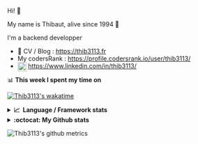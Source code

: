Hi! 👋

My name is Thibaut, alive since 1994 🍷

I'm a backend developper

-   📝 CV / Blog : https://thib3113.fr
-   My codersRank : https://profile.codersrank.io/user/thib3113/
-   <a href="https://www.linkedin.com/in/thib3113/"><img align="left" alt="Thib3113's Linkedin" width="21px" src="https://raw.githubusercontent.com/peterthehan/peterthehan/master/assets/linkedin.svg" /></a> https://www.linkedin.com/in/thib3113/

📊 **This week I spent my time on**

[![Thib3113's wakatime](https://github-readme-stats.vercel.app/api/wakatime?username=thib3113&layout=default&theme=dracula&langs_count=6&hide_title=true&hide_border=true)](https://wakatime.com/@thib3113)

<details>
  <summary><b>📈&nbsp;&nbsp;Language&nbsp;/&nbsp;Framework stats</b></summary>
  <br/>  
  <a href='https://profile.codersrank.io/user/thib3113/'>
  <img src='http://cr-skills-chart-widget.azurewebsites.net/api/api?username=thib3113&padding=30&skills=php,batchfile,javascript,less,mysql,reactjs,scss,shell,typescript,vue'>
  </a>
</details>

<details>
  <summary><b>:octocat: My Github stats</b></summary>
  <br/>  
  
  <img src="https://github-readme-stats.vercel.app/api?username=thib3113&theme=dracula&show_icons=true&" alt="Thib3113's GitHub stats" />

<!--START_SECTION:activity-->

1. 🎉 Merged PR [#227](https://github.com/thib3113/unifi-blockips-srv/pull/227) in [thib3113/unifi-blockips-srv](https://github.com/thib3113/unifi-blockips-srv)
2. 🎉 Merged PR [#226](https://github.com/thib3113/unifi-blockips-srv/pull/226) in [thib3113/unifi-blockips-srv](https://github.com/thib3113/unifi-blockips-srv)
3. 🎉 Merged PR [#225](https://github.com/thib3113/unifi-blockips-srv/pull/225) in [thib3113/unifi-blockips-srv](https://github.com/thib3113/unifi-blockips-srv)
4. 🎉 Merged PR [#224](https://github.com/thib3113/unifi-blockips-srv/pull/224) in [thib3113/unifi-blockips-srv](https://github.com/thib3113/unifi-blockips-srv)
5. 💪 Opened PR [#224](https://github.com/thib3113/unifi-blockips-srv/pull/224) in [thib3113/unifi-blockips-srv](https://github.com/thib3113/unifi-blockips-srv)
 <!--END_SECTION:activity-->

</details>

![Thib3113's github metrics](https://gist.githubusercontent.com/thib3113/83a96e16f8bca103f1b0e376186c66ec/raw/github-metrics.svg)

